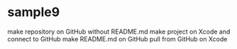 # sample9
  make repository on GitHub without README.md
  make project on Xcode and connect to GitHub
  make README.md on GitHub
  pull from GitHub on Xcode
